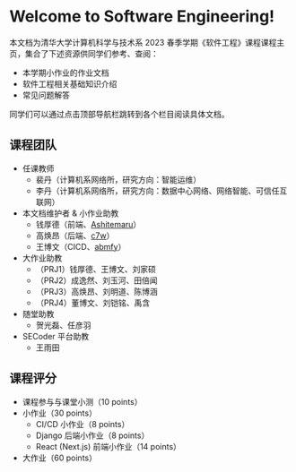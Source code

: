 # Welcome to Software Engineering!

本文档为清华大学计算机科学与技术系 2023 春季学期《软件工程》课程课程主页，集合了下述资源供同学们参考、查阅：

- 本学期小作业的作业文档
- 软件工程相关基础知识介绍
- 常见问题解答

同学们可以通过点击顶部导航栏跳转到各个栏目阅读具体文档。

## 课程团队

- 任课教师
    - 裴丹（计算机系网络所，研究方向：智能运维）
    - 李丹（计算机系网络所，研究方向：数据中心网络、网络智能、可信任互联网）
- 本文档维护者 & 小作业助教
    - 钱厚德（前端、[Ashitemaru](https://ashitemaru.github.io)）
    - 高焕昂（后端、[c7w](https://c7w.tech)）
    - 王博文（CICD、[abmfy](https://abmfy.github.io)）
- 大作业助教
    - （PRJ1）钱厚德、王博文、刘家硕
    - （PRJ2）成逸然、刘玉河、田倍闻
    - （PRJ3）高焕昂、刘明道、陈博涵
    - （PRJ4）董博文、刘铠铭、禹含
- 随堂助教
    - 贺光磊、任彦羽
- SECoder 平台助教
    - 王雨田

## 课程评分

- 课程参与与课堂小测（10 points）
- 小作业（30 points）
    - CI/CD 小作业（8 points）
    - Django 后端小作业（8 points）
    - React (Next.js) 前端小作业（14 points）
- 大作业（60 points）
